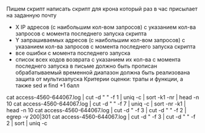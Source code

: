 Пишем скрипт
написать скрипт для крона
который раз в час присылает на заданную почту
- X IP адресов (с наибольшим кол-вом запросов) с указанием кол-ва запросов c момента последнего запуска скрипта
- Y запрашиваемых адресов (с наибольшим кол-вом запросов) с указанием кол-ва запросов c момента последнего запуска скрипта
- все ошибки c момента последнего запуска
- список всех кодов возврата с указанием их кол-ва с момента последнего запуска
в письме должно быть прописан обрабатываемый временной диапазон
должна быть реализована защита от мультизапуска
Критерии оценки:
трапы и функции, а также sed и find +1 балл 

cat access-4560-644067.log | cut -d " " -f 1 | uniq -c | sort -k1 -nr | head -n 10
 cat access-4560-644067.log | cut -d " " -f 7 | uniq -c | sort -nr -k1 | head -n 10
cat access-4560-644067.log | cut -d \" -f 3 | cut -d " " -f 2 | egrep -v 200\|301
 cat access-4560-644067.log | cut -d \" -f 3 | cut -d " " -f 2 | sort | uniq -c
